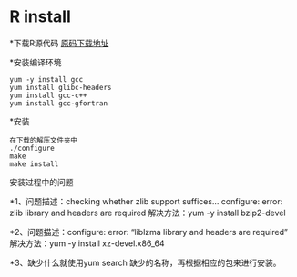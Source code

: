 # R install

*下载R源代码
  [原码下载地址](https://cloud.r-project.org/)
  
*安装编译环境

    yum -y install gcc
    yum install glibc-headers
    yum install gcc-c++
    yum install gcc-gfortran

*安装

    在下载的解压文件夹中 
    ./configure 
    make 
    make install
    
安装过程中的问题

*1、问题描述：checking whether zlib support suffices… configure: error: zlib library and headers are required 
解决方法：yum -y install bzip2-devel 

*2、问题描述：configure: error: “liblzma library and headers are required” 
解决方法：yum -y install xz-devel.x86_64 

*3、缺少什么就使用yum search 缺少的名称，再根据相应的包来进行安装。
